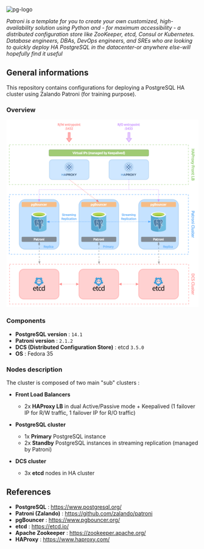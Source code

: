 <p><img src="https://icon-library.com/images/postgresql-icon/postgresql-icon-20.jpg" alt="pg-logo" title="pg" align="top" height=220 /></p>

*Patroni is a template for you to create your own customized, high-availability solution using Python and - for maximum accessibility - a distributed configuration store like ZooKeeper, etcd, Consul or Kubernetes. Database engineers, DBAs, DevOps engineers, and SREs who are looking to quickly deploy HA PostgreSQL in the datacenter-or anywhere else-will hopefully find it useful*

## General informations

This repository contains configurations for deploying a PostgreSQL HA cluster using Zalando Patroni (for training purpose).

### Overview

![Patroni cluster](docs/patroni-18122021-2.png)

### Components

  - **PostgreSQL version** : `14.1`
  - **Patroni version** : `2.1.2`
  - **DCS (Distributed Configuration Store)** : etcd `3.5.0`
  - **OS** : Fedora 35

### Nodes description

The cluster is composed of two main "sub" clusters :

* **Front Load Balancers**
  - 2x **HAProxy LB** in dual Active/Passive mode + Keepalived (1 failover IP for R/W traffic, 1 failover IP for R/O traffic)

* **PostgreSQL cluster**
  - 1x **Primary** PostgreSQL instance
  - 2x **Standby** PostgreSQL instances in streaming replication (managed by Patroni)

* **DCS cluster**
  - 3x **etcd** nodes in HA cluster

## References

- **PostgreSQL** : https://www.postgresql.org/
- **Patroni (Zalando)** : https://github.com/zalando/patroni
- **pgBouncer** : https://www.pgbouncer.org/
- **etcd** : https://etcd.io/
- **Apache Zookeeper** : https://zookeeper.apache.org/
- **HAProxy** : https://www.haproxy.com/
